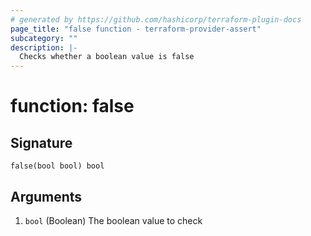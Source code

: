 ```yaml
---
# generated by https://github.com/hashicorp/terraform-plugin-docs
page_title: "false function - terraform-provider-assert"
subcategory: ""
description: |-
  Checks whether a boolean value is false
---
```


# function: false





## Signature

<!-- signature generated by tfplugindocs -->
```text
false(bool bool) bool
```

## Arguments

<!-- arguments generated by tfplugindocs -->
1. `bool` (Boolean) The boolean value to check

